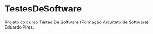 # TestesDeSoftware
Projeto do curso Testes De Software (Formação Arquiteto de Software) Eduardo Pires.
